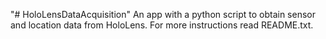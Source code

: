 "# HoloLensDataAcquisition" 
An app with a python script to obtain sensor and location data from HoloLens. 
For more instructions read README.txt.
